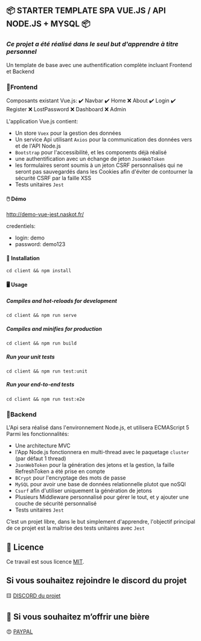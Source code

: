 
## 📦 STARTER TEMPLATE SPA VUE.JS / API NODE.JS + MYSQL 📦

### *Ce projet a été réalisé dans le seul but d'apprendre à titre personnel*
Un template de base avec une authentification complète incluant Frontend et Backend

### 📝Frontend
Composants existant Vue.js:
✔️ Navbar
✔️ Home
❌ About
✔️ Login
✔️ Register
❌ LostPassword
❌ Dashboard
❌ Admin

L'application Vue.js contient:
- Un store ``Vuex`` pour la gestion des données
- Un service Api utilisant ``Axios`` pour la communication des données vers et de l'API Node.js
- ``Bootstrap`` pour l'accessibilité, et les components déjà réalisé
- une authentification avec un échange de jeton ``JsonWebToken``
- les formulaires seront soumis à un jeton CSRF personnalisés qui ne seront pas sauvegardés dans les Cookies afin d'éviter de contourner la sécurité CSRF par la faille XSS
- Tests unitaires ``Jest``

#### 🖱️ Démo
http://demo-vue-jest.naskot.fr/

credentiels:
- login: demo
- password: demo123


#### 💾 Installation
```
cd client && npm install
```

#### 🖥️ Usage
##### Compiles and hot-reloads for development
```
cd client && npm run serve
```

##### Compiles and minifies for production
```
cd client && npm run build
```

##### Run your unit tests
```
cd client && npm run test:unit
```

##### Run your end-to-end tests
```
cd client && npm run test:e2e
```

### 📝Backend
L'Api sera réalisé dans l'environnement Node.js, et utilisera ECMAScript 5
Parmi les fonctionnalités:
- Une architecture MVC
- l'App Node.js fonctionnera en multi-thread avec le paquetage ``cluster`` (par défaut 1 thread)
- ``JsonWebToken`` pour la génération des jetons et la gestion, la faille RefreshToken a été prise en compte
- ``BCrypt`` pour l'encryptage des mots de passe
- ``MySQL`` pour avoir une base de données relationnelle plutot que noSQl
- ``Csurf`` afin d'utiliser uniquement la génération de jetons
- Plusieurs Middleware personnalisé pour gérer le tout, et y ajouter une couche de sécurité personnalisé
- Tests unitaires ``Jest``

C’est un projet libre, dans le but simplement d'apprendre, l'objectif principal de ce projet est la maîtrise des tests unitaires avec ``Jest``


## 🔖 Licence
Ce travail est sous licence [MIT](/LICENSE.md).


## Si vous souhaitez rejoindre le discord du projet
🟨 [DISCORD du projet](https://discord.gg/257rUb9)


## 🍺 Si vous souhaitez m’offrir une bière
😍 [PAYPAL](https://www.paypal.com/paypalme/Julien06100?locale.x=fr_FR)
